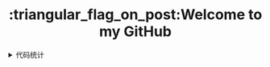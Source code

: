 <h1 align="center">:triangular_flag_on_post:Welcome to my GitHub</h1>


<details>
  <summary>代码统计</summary>
  
  * 未完待续...
  <br/>
  <section>
    <img align="left" width="45%" height="220px" src="https://github-readme-stats.vercel.app/api?username=nanxuanzi&show_icons=true"/><img align="right" width="45%" height="220px" src="https://github-readme-stats.vercel.app/api/top-langs/?username=nanxuanzi&layout=compact"/> 
  </section>
</details>
